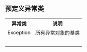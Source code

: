 ## 预定义异常类
<table class='tabe  table-hover'>
 <tbody>
   <tr>
     <th>异常类
     <th>说明
   <tr>
     <td>Exception
     <td>所有异常对象的基类
   <tr>
     <td>
     <td>
   <tr>
     <td>
     <td>
   <tr>
     <td>
     <td>
   <tr>
     <td>
     <td>
   <tr>
     <td>
     <td>
   </tbody>
 </table>